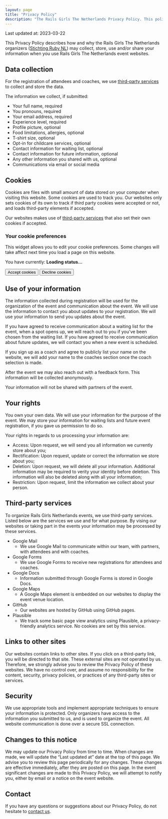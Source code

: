 ```yaml
---
layout: page
title: "Privacy Policy"
description: "The Rails Girls The Netherlands Privacy Policy. This policy applies to all Rails Girls The Netherlands websites."
---
```


Last updated at: 2023-03-22

This Privacy Policy describes how and why the Rails Girls The Netherlands organizers ([Stichting Ruby NL](https://rubynl.org)) may collect, store, use and/or share your information when you use Rails Girls The Netherlands event websites.

## Data collection

For the registration of attendees and coaches, we use [third-party services](#third-party-services) to collect and store the data.

The information we collect, if submitted:

- Your full name, required
- You pronouns, required
- Your email address, required
- Experience level, required
- Profile picture, optional
- Food limitations, allergies, optional
- T-shirt size, optional
- Opt-in for childcare services, optional
- Contact information for waiting list, optional
- Contact information for future information, optional
- Any other information you shared with us, optional
- Communications via email or social media

## Cookies

Cookies are files with small amount of data stored on your computer when visiting this website. Some cookies are used to track you. Our websites only sets cookies of its own to track if third party cookies were accepted or not, and loads third-party elements if accepted.

Our websites makes use of [third-party services](#third-party-services) that also set their own cookies if accepted.

<div class="choise-manager-embedded">
  <h3>Your cookie preferences</h3>
  <p>This widget allows you to edit your cookie preferences. Some changes will take affect next time you load a page on this website.</p>
  <p>You have currently: <strong class="js-choice-status">Loading status...</strong></p>
  <div class="button-group">
    <button class="button js-cookie-accept">Accept cookies</button>
    <button class="button button-secondary js-cookie-decline">Decline cookies</button>
  </div>
</div>

## Use of your information

The information collected during registration will be used for the organization of the event and communication about the event. We will use the information to contact you about updates to your registration. We will use your information to send you updates about the event.

If you have agreed to receive communication about a waiting list for the event, when a spot opens up, we will reach out to you if you've been chosen from the waiting list.
If you have agreed to receive communication about future updates, we will contact you when a new event is scheduled.

If you sign up as a coach and agree to publicly list your name on the website, we will add your name to the coaches section once the coach selection is made.

After the event we may also reach out with a feedback form. This information will be collected anonymously.

Your information will not be shared with partners of the event.

## Your rights

You own your own data. We will use your information for the purpose of the event. We may store your information for waiting lists and future event registration, if you gave us permission to do so.

Your rights in regards to us processing your information are:

- Access: Upon request, we will send you all information we currently store about you;
- Rectification: Upon request, update or correct the information we store about you;
- Deletion: Upon request, we will delete all your information. Additional information may be required to verity your identity before deletion. This information will also be deleted along with all your information;
- Restriction: Upon request, limit the information we collect about your person.

## Third-party services

To organize Rails Girls Netherlands events, we use third-party services. Listed below are the services we use and for what purpose. By vising our websites or taking part in the events your information may be processed by these services.

- Google Mail
    - We use Google Mail to communicate within our team, with partners, with attendees and with coaches.
- Google Forms
    - We use Google Forms to receive new registrations for attendees and coaches.
- Google Docs
    - Information submitted through Google Forms is stored in Google Docs.
- Google Maps
    - A Google Maps element is embedded on our websites to display the event venue location.
- GitHub
    - Our websites are hosted by GitHub using GitHub pages.
- Plausible
    - We track some basic page view analytics using Plausible, a privacy-friendly analytics service. No cookies are set by this service.

## Links to other sites

Our websites contain links to other sites. If you click on a third-party link, you will be directed to that site. These external sites are not operated by us. Therefore, we strongly advise you to review the Privacy Policy of these websites. We have no control over, and assume no responsibility for the content, security, privacy policies, or practices of any third-party sites or services.

## Security

We use appropriate tools and implement appropriate techniques to ensure your information is protected. Only organizers have access to the information you submitted to us, and is used to organize the event. All website communication is done over a secure SSL connection.

## Changes to this notice

We may update our Privacy Policy from time to time. When changes are made, we will update the “Last updated at” date at the top of this page. We advise you to review this page periodically for any changes. These changes are effective immediately, after they are posted on this page. In the event significant changes are made to this Privacy Policy, we will attempt to notify you, either by email or a notice on the event website.

## Contact

If you have any questions or suggestions about our Privacy Policy, do not hesitate to [contact us](mailto:contact@railsgirls.nl).
